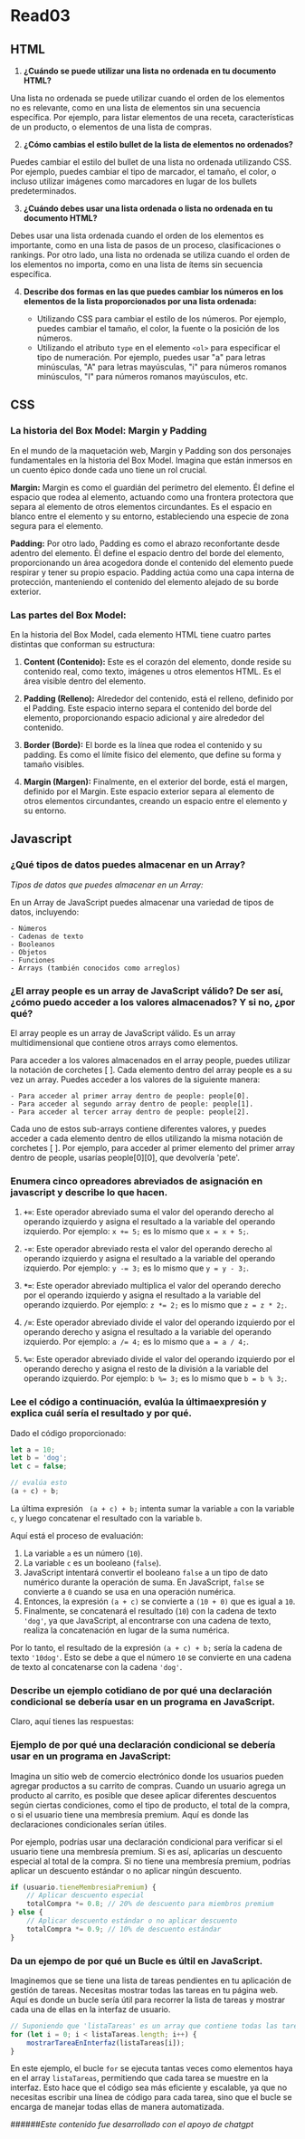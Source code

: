 # Read03 

## HTML

1. **¿Cuándo se puede utilizar una lista no ordenada en tu documento HTML?**

Una lista no ordenada se puede utilizar cuando el orden de los elementos no es relevante, como en una lista de elementos sin una secuencia específica. Por ejemplo, para listar elementos de una receta, características de un producto, o elementos de una lista de compras.

2. **¿Cómo cambias el estilo bullet de la lista de elementos no ordenados?**

Puedes cambiar el estilo del bullet de una lista no ordenada utilizando CSS. Por ejemplo, puedes cambiar el tipo de marcador, el tamaño, el color, o incluso utilizar imágenes como marcadores en lugar de los bullets predeterminados.

3. **¿Cuándo debes usar una lista ordenada o lista no ordenada en tu documento HTML?**

Debes usar una lista ordenada cuando el orden de los elementos es importante, como en una lista de pasos de un proceso, clasificaciones o rankings. Por otro lado, una lista no ordenada se utiliza cuando el orden de los elementos no importa, como en una lista de ítems sin secuencia específica.

4. **Describe dos formas en las que puedes cambiar los números en los elementos de la lista proporcionados por una lista ordenada:**

   - Utilizando CSS para cambiar el estilo de los números. Por ejemplo, puedes cambiar el tamaño, el color, la fuente o la posición de los números.
   - Utilizando el atributo `type` en el elemento `<ol>` para especificar el tipo de numeración. Por ejemplo, puedes usar "a" para letras minúsculas, "A" para letras mayúsculas, "i" para números romanos minúsculos, "I" para números romanos mayúsculos, etc.

## CSS

### La historia del Box Model: Margin y Padding

En el mundo de la maquetación web, Margin y Padding son dos personajes fundamentales en la historia del Box Model. Imagina que están inmersos en un cuento épico donde cada uno tiene un rol crucial.

**Margin:** Margin es como el guardián del perímetro del elemento. Él define el espacio que rodea al elemento, actuando como una frontera protectora que separa al elemento de otros elementos circundantes. Es el espacio en blanco entre el elemento y su entorno, estableciendo una especie de zona segura para el elemento.

**Padding:** Por otro lado, Padding es como el abrazo reconfortante desde adentro del elemento. Él define el espacio dentro del borde del elemento, proporcionando un área acogedora donde el contenido del elemento puede respirar y tener su propio espacio. Padding actúa como una capa interna de protección, manteniendo el contenido del elemento alejado de su borde exterior.

### Las partes del Box Model:

En la historia del Box Model, cada elemento HTML tiene cuatro partes distintas que conforman su estructura:

1. **Content (Contenido):** Este es el corazón del elemento, donde reside su contenido real, como texto, imágenes u otros elementos HTML. Es el área visible dentro del elemento.

2. **Padding (Relleno):** Alrededor del contenido, está el relleno, definido por el Padding. Este espacio interno separa el contenido del borde del elemento, proporcionando espacio adicional y aire alrededor del contenido.

3. **Border (Borde):** El borde es la línea que rodea el contenido y su padding. Es como el límite físico del elemento, que define su forma y tamaño visibles.

4. **Margin (Margen):** Finalmente, en el exterior del borde, está el margen, definido por el Margin. Este espacio exterior separa al elemento de otros elementos circundantes, creando un espacio entre el elemento y su entorno.

## Javascript

### ¿Qué tipos de datos puedes almacenar en un Array?

*Tipos de datos que puedes almacenar en un Array:*

En un Array de JavaScript puedes almacenar una variedad de tipos de datos, incluyendo:

    - Números
    - Cadenas de texto
    - Booleanos
    - Objetos
    - Funciones
    - Arrays (también conocidos como arreglos)

### ¿El array people es un array de JavaScript válido? De ser así, ¿cómo puedo acceder a los valores almacenados? Y si no, ¿por qué?

El array people es un array de JavaScript válido. Es un array multidimensional que contiene otros arrays como elementos.

Para acceder a los valores almacenados en el array people, puedes utilizar la notación de corchetes [ ]. Cada elemento dentro del array people es a su vez un array. Puedes acceder a los valores de la siguiente manera:

    - Para acceder al primer array dentro de people: people[0].
    - Para acceder al segundo array dentro de people: people[1].
    - Para acceder al tercer array dentro de people: people[2].

Cada uno de estos sub-arrays contiene diferentes valores, y puedes acceder a cada elemento dentro de ellos utilizando la misma notación de corchetes [ ]. Por ejemplo, para acceder al primer elemento del primer array dentro de people, usarías people[0][0], que devolvería 'pete'.

### Enumera cinco opreadores abreviados de asignación en javascript y describe lo que hacen.

1. **`+=`**: Este operador abreviado suma el valor del operando derecho al operando izquierdo y asigna el resultado a la variable del operando izquierdo. Por ejemplo: `x += 5;` es lo mismo que `x = x + 5;`.

2. **`-=`**: Este operador abreviado resta el valor del operando derecho al operando izquierdo y asigna el resultado a la variable del operando izquierdo. Por ejemplo: `y -= 3;` es lo mismo que `y = y - 3;`.

3. **`*=`**: Este operador abreviado multiplica el valor del operando derecho por el operando izquierdo y asigna el resultado a la variable del operando izquierdo. Por ejemplo: `z *= 2;` es lo mismo que `z = z * 2;`.

4. **`/=`**: Este operador abreviado divide el valor del operando izquierdo por el operando derecho y asigna el resultado a la variable del operando izquierdo. Por ejemplo: `a /= 4;` es lo mismo que `a = a / 4;`.

5. **`%=`**: Este operador abreviado divide el valor del operando izquierdo por el operando derecho y asigna el resto de la división a la variable del operando izquierdo. Por ejemplo: `b %= 3;` es lo mismo que `b = b % 3;`.

### Lee el código a continuación, evalúa la últimaexpresión y explica cuál sería el resultado y por qué.

Dado el código proporcionado:

```javascript
let a = 10;
let b = 'dog';
let c = false;

// evalúa esto
(a + c) + b;
```

La última expresión ` (a + c) + b;` intenta sumar la variable `a` con la variable `c`, y luego concatenar el resultado con la variable `b`.

Aquí está el proceso de evaluación:

1. La variable `a` es un número (`10`).
2. La variable `c` es un booleano (`false`).
3. JavaScript intentará convertir el booleano `false` a un tipo de dato numérico durante la operación de suma. En JavaScript, `false` se convierte a `0` cuando se usa en una operación numérica.
4. Entonces, la expresión `(a + c)` se convierte a `(10 + 0)` que es igual a `10`.
5. Finalmente, se concatenará el resultado (`10`) con la cadena de texto `'dog'`, ya que JavaScript, al encontrarse con una cadena de texto, realiza la concatenación en lugar de la suma numérica.

Por lo tanto, el resultado de la expresión `(a + c) + b;` sería la cadena de texto `'10dog'`. Esto se debe a que el número `10` se convierte en una cadena de texto al concatenarse con la cadena `'dog'`.

### Describe un ejemplo cotidiano de por qué una declaración condicional se debería usar en un programa en JavaScript.

Claro, aquí tienes las respuestas:

### Ejemplo de por qué una declaración condicional se debería usar en un programa en JavaScript:

Imagina un sitio web de comercio electrónico donde los usuarios pueden agregar productos a su carrito de compras. Cuando un usuario agrega un producto al carrito, es posible que desee aplicar diferentes descuentos según ciertas condiciones, como el tipo de producto, el total de la compra, o si el usuario tiene una membresía premium. Aquí es donde las declaraciones condicionales serían útiles.

Por ejemplo, podrías usar una declaración condicional para verificar si el usuario tiene una membresía premium. Si es así, aplicarías un descuento especial al total de la compra. Si no tiene una membresía premium, podrías aplicar un descuento estándar o no aplicar ningún descuento.

```javascript
if (usuario.tieneMembresiaPremium) {
    // Aplicar descuento especial
    totalCompra *= 0.8; // 20% de descuento para miembros premium
} else {
    // Aplicar descuento estándar o no aplicar descuento
    totalCompra *= 0.9; // 10% de descuento estándar
}
```

### Da un ejempo de por qué un Bucle es últil en JavaScript.

Imaginemos que se tiene una lista de tareas pendientes en tu aplicación de gestión de tareas. Necesitas mostrar todas las tareas en tu página web. Aquí es donde un bucle sería útil para recorrer la lista de tareas y mostrar cada una de ellas en la interfaz de usuario.

```javascript
// Suponiendo que 'listaTareas' es un array que contiene todas las tareas
for (let i = 0; i < listaTareas.length; i++) {
    mostrarTareaEnInterfaz(listaTareas[i]);
}
```

En este ejemplo, el bucle `for` se ejecuta tantas veces como elementos haya en el array `listaTareas`, permitiendo que cada tarea se muestre en la interfaz. Esto hace que el código sea más eficiente y escalable, ya que no necesitas escribir una línea de código para cada tarea, sino que el bucle se encarga de manejar todas ellas de manera automatizada.

######*Este contenido fue desarrollado con el apoyo de chatgpt*